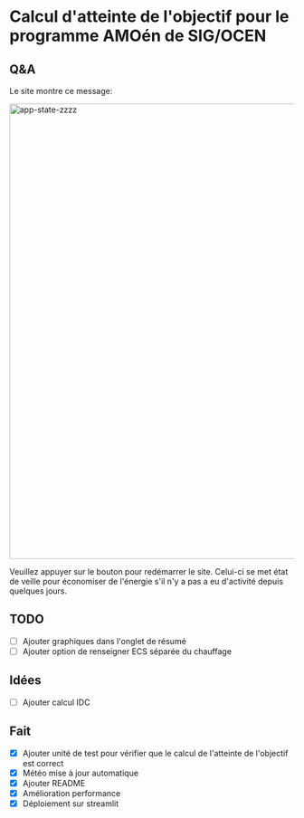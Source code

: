# Calcul d'atteinte de l'objectif pour le programme AMOén de SIG/OCEN

## Q&A

Le site montre ce message:

<img width="805" alt="app-state-zzzz" src="https://github.com/denisiglesiasgarcia/amoen_calcul_objectif_dashboard/assets/71026758/5f276733-7539-4e34-a0b1-f8ecc200961c">

Veuillez appuyer sur le bouton pour redémarrer le site. Celui-ci se met état de veille pour économiser de l'énergie s'il n'y a pas a eu d'activité depuis quelques jours.

## TODO

- [ ] Ajouter graphiques dans l'onglet de résumé
- [ ] Ajouter option de renseigner ECS séparée du chauffage

## Idées

- [ ] Ajouter calcul IDC

## Fait

- [x] Ajouter unité de test pour vérifier que le calcul de l'atteinte de l'objectif est correct
- [x] Météo mise à jour automatique
- [x] Ajouter README
- [x] Amélioration performance
- [x] Déploiement sur streamlit
